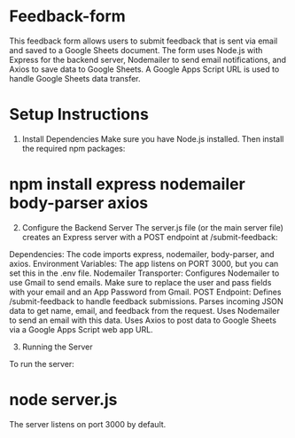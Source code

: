 # Feedback-form

This feedback form allows users to submit feedback that is sent via email and saved to a Google Sheets document. The form uses Node.js with Express for the backend server, Nodemailer to send email notifications, and Axios to save data to Google Sheets. A Google Apps Script URL is used to handle Google Sheets data transfer.

# Setup Instructions
1. Install Dependencies
Make sure you have Node.js installed. Then install the required npm packages:

  # npm install express nodemailer body-parser axios
2. Configure the Backend Server
The server.js file (or the main server file) creates an Express server with a POST endpoint at /submit-feedback:

Dependencies: The code imports express, nodemailer, body-parser, and axios.
Environment Variables: The app listens on PORT 3000, but you can set this in the .env file.
Nodemailer Transporter: Configures Nodemailer to use Gmail to send emails. Make sure to replace the user and pass fields with your email and an App Password from Gmail.
POST Endpoint: Defines /submit-feedback to handle feedback submissions.
Parses incoming JSON data to get name, email, and feedback from the request.
Uses Nodemailer to send an email with this data.
Uses Axios to post data to Google Sheets via a Google Apps Script web app URL.

3. Running the Server

To run the server:

  # node server.js
The server listens on port 3000 by default.

